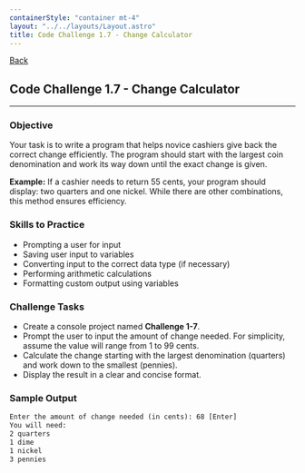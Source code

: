 ```yaml
---
containerStyle: "container mt-4"
layout: "../../layouts/Layout.astro"
title: Code Challenge 1.7 - Change Calculator
---
```


<a href="/code-challenges/" class="btn btn-sm btn-outline-light mb-3">
  <i class="si-arrow-left"></i> Back
</a>

## Code Challenge 1.7 - Change Calculator

---

### Objective

Your task is to write a program that helps novice cashiers give back the correct change efficiently. The program should start with the largest coin denomination and work its way down until the exact change is given.

**Example:** If a cashier needs to return 55 cents, your program should display: two quarters and one nickel. While there are other combinations, this method ensures efficiency.

### Skills to Practice

- Prompting a user for input
- Saving user input to variables
- Converting input to the correct data type (if necessary)
- Performing arithmetic calculations
- Formatting custom output using variables

### Challenge Tasks

- Create a console project named **Challenge 1-7**.
- Prompt the user to input the amount of change needed. For simplicity, assume the value will range from 1 to 99 cents.
- Calculate the change starting with the largest denomination (quarters) and work down to the smallest (pennies).
- Display the result in a clear and concise format.

### Sample Output

```txt
Enter the amount of change needed (in cents): 68 [Enter]
You will need:
2 quarters
1 dime
1 nickel
3 pennies
```
